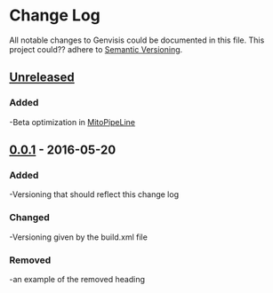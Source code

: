 # Change Log
All notable changes to Genvisis could be documented in this file.
This project could?? adhere to [Semantic Versioning](http://semver.org/).

## [Unreleased]
### Added
-Beta optimization in [MitoPipeLine](https://github.com/npankrat/Genvisis/commits/master/src/cnv/manage/MitoPipeline.java)

## [0.0.1] - 2016-05-20
### Added
-Versioning that should reflect this change log
### Changed 
-Versioning given by the build.xml file
### Removed
-an example of the removed heading

[comment]: <> (If we have actual versioning, we could do something like [0.0.2]: https://github.com/npankrat/Genvisis/compare/v0.0.1...v0.0.2)
 
[Unreleased]: https://github.com/npankrat/Genvisis/compare/master...HEAD
[0.0.1]: https://github.com/npankrat/Genvisis/compare/master...HEAD
